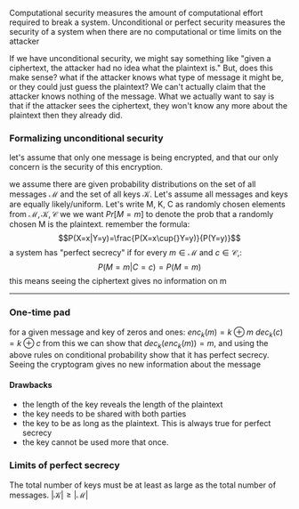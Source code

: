 Computational security measures the amount of computational effort required to break a system.
Unconditional or perfect security measures the security of a system when there are no computational or time limits on the attacker

If we have unconditional security, we might say something like "given a ciphertext, the attacker had no idea what the plaintext is."
But, does this make sense? what if the attacker knows what type of message it might be, or they could just guess the plaintext? We can't actually claim that the attacker knows nothing of the message.
What we actually want to say is that if the attacker sees the ciphertext, they won't know any more about the plaintext then they already did.

### Formalizing unconditional security
let's assume that only one message is being encrypted, and that our only  concern is the security of this encryption.

we assume there are given probability distributions on  the set of all messages $\mathcal{M}$ and the set of all keys $\mathcal{K}$. Let's assume all messages and keys are equally likely/uniform.
Let's write M, K, C as randomly chosen elements from $\mathcal{M,K,C}$ 
we we want $Pr[M=m]$ to denote the prob that a randomly chosen M is the plaintext.
remember the formula:
$$P(X=x|Y=y)=\frac{P(X=x\cup{}Y=y)}{P(Y=y)}$$
a system has "perfect secrecy" if for every $m\in\mathcal{M}$ and $c\in\mathcal{C}$,:
 $$P(M=m|C=c)=P(M=m)$$
 this means seeing the ciphertext gives no information on m
 ___
 
### One-time pad
for a given message and key of zeros and ones:
$enc_k(m)=k\oplus{}m$ 
$dec_k(c)=k\oplus{}c$ 
from this we can show that $dec_k(enc_k(m))=m$, and using the above rules on conditional probability show that it has perfect secrecy. Seeing the cryptogram gives no new information about the message

#### Drawbacks
- the length of the key reveals the length of the plaintext
- the key needs to be shared with both parties
- the key to be as long as the plaintext. This is always true for perfect secrecy
- the key cannot be used more that once. 

### Limits of perfect secrecy
The total number of  keys must be at least as large as the total number of messages. $|\mathcal{K}|\geq|\mathcal{M}|$
